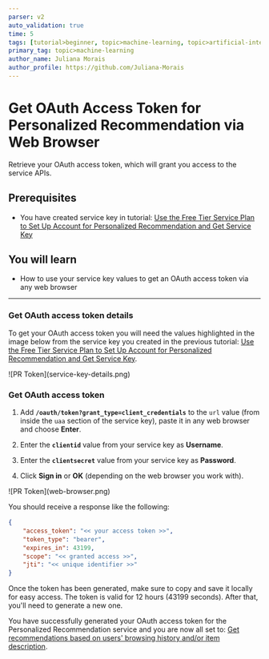 ```yaml
---
parser: v2
auto_validation: true
time: 5
tags: [tutorial>beginner, topic>machine-learning, topic>artificial-intelligence, topic>cloud, software-product>sap-business-technology-platform, software-product>sap-ai-business-services, software-product>personalized-recommendation, tutorial>free-tier]
primary_tag: topic>machine-learning
author_name: Juliana Morais
author_profile: https://github.com/Juliana-Morais
---
```


# Get OAuth Access Token for Personalized Recommendation via Web Browser
<!-- description --> Retrieve your OAuth access token, which will grant you access to the service APIs.

## Prerequisites
- You have created service key in tutorial: [Use the Free Tier Service Plan to Set Up Account for Personalized Recommendation and Get Service Key](cp-aibus-pr-booster-free-key)

## You will learn
  - How to use your service key values to get an OAuth access token via any web browser

---

### Get OAuth access token details


To get your OAuth access token you will need the values highlighted in the image below from the service key you created in the previous tutorial: [Use the Free Tier Service Plan to Set Up Account for Personalized Recommendation and Get Service Key](cp-aibus-pr-booster-free-key).

<!-- border -->![PR Token](service-key-details.png)




### Get OAuth access token


1. Add **`/oauth/token?grant_type=client_credentials`** to the `url` value (from inside the `uaa` section of the service key), paste it in any web browser and choose **Enter**.

2. Enter the **`clientid`** value from your service key as **Username**.

3. Enter the **`clientsecret`** value from your service key as **Password**.

4. Click **Sign in** or **OK** (depending on the web browser you work with).

<!-- border -->![PR Token](web-browser.png)

You should receive a response like the following:

```JSON
{
    "access_token": "<< your access token >>",
    "token_type": "bearer",
    "expires_in": 43199,
    "scope": "<< granted access >>",
    "jti": "<< unique identifier >>"
}
```

Once the token has been generated, make sure to copy and save it locally for easy access. The token is valid for 12 hours (43199 seconds). After that, you'll need to generate a new one.

You have successfully generated your OAuth access token for the Personalized Recommendation service and you are now all set to: [Get recommendations based on users' browsing history and/or item description](cp-aibus-pr-swagger-ui).

